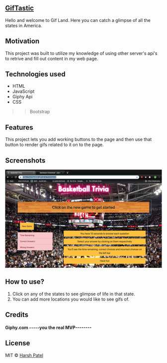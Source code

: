 ## [GifTastic](https://harshpaddle.github.io/GifTastic)
Hello and welcome to Gif Land. Here you can catch a glimpse of all the states in America.

## Motivation
This project was built to utilize my knowledge of using other server's api's to retrive and fill out content in my web page.

## Technologies used 
* HTML
* JavaScript
* Giphy Api
* CSS
>> Bootstrap

## Features
This project lets you add working buttons to the page and then use that button to render gifs related to it on to the page.

## Screenshots
![a screenshot](https://github.com/harshpaddle/TriviaGame/blob/master/assets/images/Screen%20Shot%202019-04-07%20at%2010.51.47%20AM.png)

## How to use?
1. Click on any of the states to see  glimpse of life in that state.
2. You can add more locations you would like to see gifs of.


## Credits
#### Giphy.com **-----you the real MVP--------**


## License
MIT © [Harsh Patel]()
